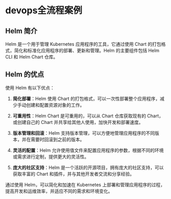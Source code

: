 # devops全流程案例

## Helm 简介
Helm 是一个用于管理 Kubernetes 应用程序的工具，它通过使用 Chart 的打包格式，简化和标准化应用程序的部署、更新和管理。Helm 的主要组件包括 Helm CLI 和 Helm Chart 仓库。
## Helm 的优点
使用 Helm 有以下优点：

1. **简化部署**：Helm 使用 Chart 的打包格式，可以一次性部署整个应用程序，减少手动创建和配置资源对象的工作。

2. **可重用性**：Helm Chart 是可重用的，可以从 Chart 仓库获取现有的 Chart，或创建自己的 Chart 并共享给其他人使用，加快开发和部署速度。

3. **版本管理和回滚**：Helm 支持版本管理，可以方便地管理应用程序的不同版本，并在需要时回滚到之前的版本。

4. **灵活的配置**：Helm 允许使用值文件来配置应用程序的参数，根据不同的环境或需求进行定制，提供更大的灵活性。

5. **庞大的社区支持**：Helm 是一个活跃的开源项目，拥有庞大的社区支持，可以获取丰富的 Chart 和插件，并与其他开发者交流和分享经验。

通过使用 Helm，可以简化和加速在 Kubernetes 上部署和管理应用程序的过程，提高开发和运维效率，并适应不同的需求和环境变化。
